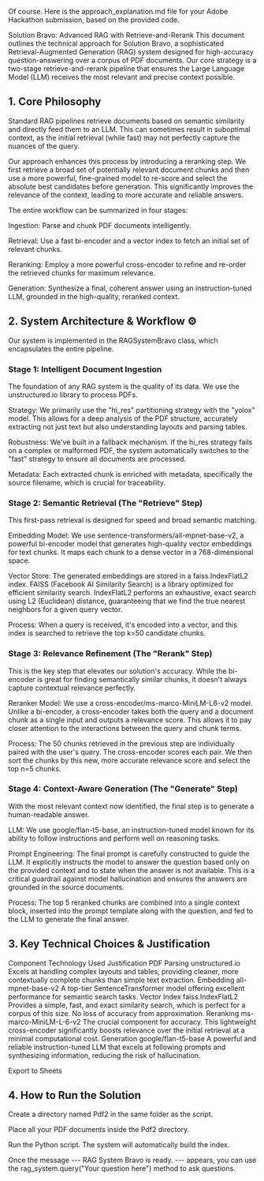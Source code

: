 Of course. Here is the approach_explanation.md file for your Adobe Hackathon submission, based on the provided code.

Solution Bravo: Advanced RAG with Retrieve-and-Rerank
This document outlines the technical approach for Solution Bravo, a sophisticated Retrieval-Augmented Generation (RAG) system designed for high-accuracy question-answering over a corpus of PDF documents. Our core strategy is a two-stage retrieve-and-rerank pipeline that ensures the Large Language Model (LLM) receives the most relevant and precise context possible.

## 1. Core Philosophy 
Standard RAG pipelines retrieve documents based on semantic similarity and directly feed them to an LLM. This can sometimes result in suboptimal context, as the initial retrieval (while fast) may not perfectly capture the nuances of the query.

Our approach enhances this process by introducing a reranking step. We first retrieve a broad set of potentially relevant document chunks and then use a more powerful, fine-grained model to re-score and select the absolute best candidates before generation. This significantly improves the relevance of the context, leading to more accurate and reliable answers.

The entire workflow can be summarized in four stages:

Ingestion: Parse and chunk PDF documents intelligently.

Retrieval: Use a fast bi-encoder and a vector index to fetch an initial set of relevant chunks.

Reranking: Employ a more powerful cross-encoder to refine and re-order the retrieved chunks for maximum relevance.

Generation: Synthesize a final, coherent answer using an instruction-tuned LLM, grounded in the high-quality, reranked context.

## 2. System Architecture & Workflow ⚙️
Our system is implemented in the RAGSystemBravo class, which encapsulates the entire pipeline.

### Stage 1: Intelligent Document Ingestion
The foundation of any RAG system is the quality of its data. We use the unstructured.io library to process PDFs.

Strategy: We primarily use the "hi_res" partitioning strategy with the "yolox" model. This allows for a deep analysis of the PDF structure, accurately extracting not just text but also understanding layouts and parsing tables.

Robustness: We've built in a fallback mechanism. If the hi_res strategy fails on a complex or malformed PDF, the system automatically switches to the "fast" strategy to ensure all documents are processed.

Metadata: Each extracted chunk is enriched with metadata, specifically the source filename, which is crucial for traceability.

### Stage 2: Semantic Retrieval (The "Retrieve" Step)
This first-pass retrieval is designed for speed and broad semantic matching.

Embedding Model: We use sentence-transformers/all-mpnet-base-v2, a powerful bi-encoder model that generates high-quality vector embeddings for text chunks. It maps each chunk to a dense vector in a 768-dimensional space.

Vector Store: The generated embeddings are stored in a faiss.IndexFlatL2 index. FAISS (Facebook AI Similarity Search) is a library optimized for efficient similarity search. IndexFlatL2 performs an exhaustive, exact search using L2 (Euclidean) distance, guaranteeing that we find the true nearest neighbors for a given query vector.

Process: When a query is received, it's encoded into a vector, and this index is searched to retrieve the top k=50 candidate chunks.

### Stage 3: Relevance Refinement (The "Rerank" Step)
This is the key step that elevates our solution's accuracy. While the bi-encoder is great for finding semantically similar chunks, it doesn't always capture contextual relevance perfectly.

Reranker Model: We use a cross-encoder/ms-marco-MiniLM-L6-v2 model. Unlike a bi-encoder, a cross-encoder takes both the query and a document chunk as a single input and outputs a relevance score. This allows it to pay closer attention to the interactions between the query and chunk terms.

Process: The 50 chunks retrieved in the previous step are individually paired with the user's query. The cross-encoder scores each pair. We then sort the chunks by this new, more accurate relevance score and select the top n=5 chunks.

### Stage 4: Context-Aware Generation (The "Generate" Step)
With the most relevant context now identified, the final step is to generate a human-readable answer.

LLM: We use google/flan-t5-base, an instruction-tuned model known for its ability to follow instructions and perform well on reasoning tasks.

Prompt Engineering: The final prompt is carefully constructed to guide the LLM. It explicitly instructs the model to answer the question based only on the provided context and to state when the answer is not available. This is a critical guardrail against model hallucination and ensures the answers are grounded in the source documents.

Process: The top 5 reranked chunks are combined into a single context block, inserted into the prompt template along with the question, and fed to the LLM to generate the final answer.

## 3. Key Technical Choices & Justification
Component	Technology Used	Justification
PDF Parsing	unstructured.io	Excels at handling complex layouts and tables, providing cleaner, more contextually complete chunks than simple text extraction.
Embedding	all-mpnet-base-v2	A top-tier SentenceTransformer model offering excellent performance for semantic search tasks.
Vector Index	faiss.IndexFlatL2	Provides a simple, fast, and exact similarity search, which is perfect for a corpus of this size. No loss of accuracy from approximation.
Reranking	ms-marco-MiniLM-L-6-v2	The crucial component for accuracy. This lightweight cross-encoder significantly boosts relevance over the initial retrieval at a minimal computational cost.
Generation	google/flan-t5-base	A powerful and reliable instruction-tuned LLM that excels at following prompts and synthesizing information, reducing the risk of hallucination.

Export to Sheets
## 4. How to Run the Solution
Create a directory named Pdf2 in the same folder as the script.

Place all your PDF documents inside the Pdf2 directory.

Run the Python script. The system will automatically build the index.

Once the message --- RAG System Bravo is ready. --- appears, you can use the rag_system.query("Your question here") method to ask questions.

